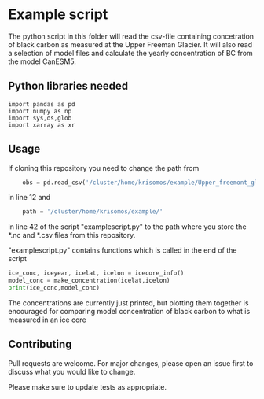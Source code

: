 # Example script

The python script in this folder will read the csv-file containing concetration of black carbon as measured at the Upper Freeman Glacier.
It will also read a selection of model files and calculate the yearly concentration of BC from the model CanESM5. 

## Python libraries needed

```
import pandas as pd
import numpy as np
import sys,os,glob
import xarray as xr
```

## Usage
If cloning this repository you need to change the path from
```python
    obs = pd.read_csv('/cluster/home/krisomos/example/Upper_freemont_glacier.csv')
```
in line 12 and 
```python
    path = '/cluster/home/krisomos/example/'  
```
in line 42 of the script "examplescript.py" to the path where you store the *.nc and *.csv files from this repository. 

"examplescript.py" contains functions which is called in the end of the script
```python
ice_conc, iceyear, icelat, icelon = icecore_info()
model_conc = make_concentration(icelat,icelon)
print(ice_conc,model_conc)
```
The concentrations are currently just printed, but plotting them together is encouraged for comparing model concentration of black carbon to what is measured in an ice core

## Contributing
Pull requests are welcome. For major changes, please open an issue first to discuss what you would like to change.

Please make sure to update tests as appropriate.
